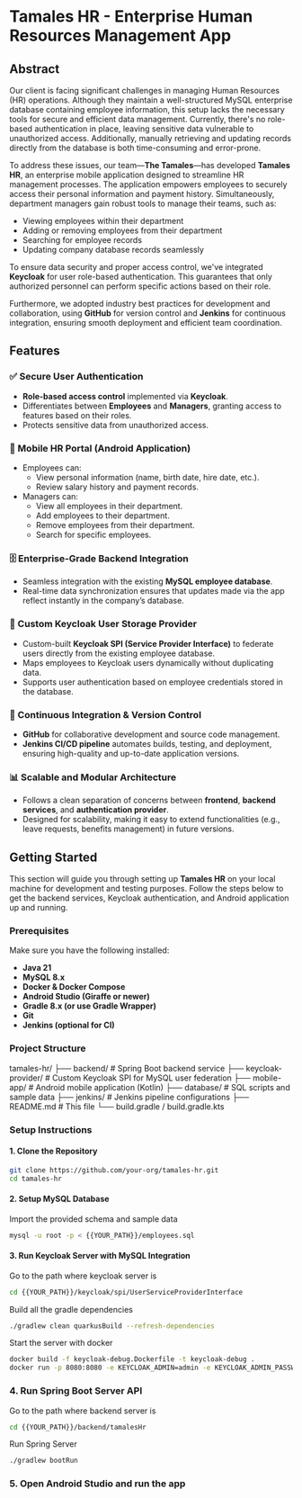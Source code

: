 # Tamales HR - Enterprise Human Resources Management App

## Abstract

Our client is facing significant challenges in managing Human Resources (HR) operations. Although they maintain a well-structured MySQL enterprise database containing employee information, this setup lacks the necessary tools for secure and efficient data management. Currently, there's no role-based authentication in place, leaving sensitive data vulnerable to unauthorized access. Additionally, manually retrieving and updating records directly from the database is both time-consuming and error-prone.

To address these issues, our team—**The Tamales**—has developed **Tamales HR**, an enterprise mobile application designed to streamline HR management processes. The application empowers employees to securely access their personal information and payment history. Simultaneously, department managers gain robust tools to manage their teams, such as:

- Viewing employees within their department
- Adding or removing employees from their department
- Searching for employee records
- Updating company database records seamlessly

To ensure data security and proper access control, we've integrated **Keycloak** for user role-based authentication. This guarantees that only authorized personnel can perform specific actions based on their role.

Furthermore, we adopted industry best practices for development and collaboration, using **GitHub** for version control and **Jenkins** for continuous integration, ensuring smooth deployment and efficient team coordination.

## Features

### ✅ Secure User Authentication
- **Role-based access control** implemented via **Keycloak**.
- Differentiates between **Employees** and **Managers**, granting access to features based on their roles.
- Protects sensitive data from unauthorized access.

### 📱 Mobile HR Portal (Android Application)
- Employees can:
  - View personal information (name, birth date, hire date, etc.).
  - Review salary history and payment records.
- Managers can:
  - View all employees in their department.
  - Add employees to their department.
  - Remove employees from their department.
  - Search for specific employees.

### 🗄️ Enterprise-Grade Backend Integration
- Seamless integration with the existing **MySQL employee database**.
- Real-time data synchronization ensures that updates made via the app reflect instantly in the company’s database.

### 🧩 Custom Keycloak User Storage Provider
- Custom-built **Keycloak SPI (Service Provider Interface)** to federate users directly from the existing employee database.
- Maps employees to Keycloak users dynamically without duplicating data.
- Supports user authentication based on employee credentials stored in the database.

### 🔄 Continuous Integration & Version Control
- **GitHub** for collaborative development and source code management.
- **Jenkins CI/CD pipeline** automates builds, testing, and deployment, ensuring high-quality and up-to-date application versions.

### 📊 Scalable and Modular Architecture
- Follows a clean separation of concerns between **frontend**, **backend services**, and **authentication provider**.
- Designed for scalability, making it easy to extend functionalities (e.g., leave requests, benefits management) in future versions.

## Getting Started

This section will guide you through setting up **Tamales HR** on your local machine for development and testing purposes. Follow the steps below to get the backend services, Keycloak authentication, and Android application up and running.

### Prerequisites

Make sure you have the following installed:

- **Java 21** 
- **MySQL 8.x**
- **Docker & Docker Compose**
- **Android Studio (Giraffe or newer)**
- **Gradle 8.x (or use Gradle Wrapper)**
- **Git**
- **Jenkins (optional for CI)**

### Project Structure
tamales-hr/
├── backend/ # Spring Boot backend service
├── keycloak-provider/ # Custom Keycloak SPI for MySQL user federation
├── mobile-app/ # Android mobile application (Kotlin)
├── database/ # SQL scripts and sample data
├── jenkins/ # Jenkins pipeline configurations
├── README.md # This file
└── build.gradle / build.gradle.kts

### Setup Instructions

#### 1. Clone the Repository

```bash
git clone https://github.com/your-org/tamales-hr.git
cd tamales-hr
```

#### 2. Setup MySQL Database
Import the provided schema and sample data
```bash
mysql -u root -p < {{YOUR_PATH}}/employees.sql
```

#### 3. Run Keycloak Server with MySQL Integration
Go to the path where keycloak server is
```bash
cd {{YOUR_PATH}}/keycloak/spi/UserServiceProviderInterface
```
Build all the gradle dependencies
```bash
./gradlew clean quarkusBuild --refresh-dependencies
```
Start the server with docker
```bash
docker build -f keycloak-debug.Dockerfile -t keycloak-debug .
docker run -p 8080:8080 -e KEYCLOAK_ADMIN=admin -e KEYCLOAK_ADMIN_PASSWORD=admin keycloak-debug
```

### 4. Run Spring Boot Server API
Go to the path where backend server is
```bash
cd {{YOUR_PATH}}/backend/tamalesHr 
```
Run Spring Server
```bash
./gradlew bootRun
```

### 5. Open Android Studio and run the app